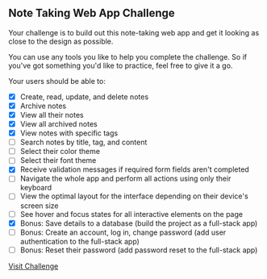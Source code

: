 ## Note Taking Web App Challenge

Your challenge is to build out this note-taking web app and get it looking as
close to the design as possible.

You can use any tools you like to help you complete the challenge. So if you've
got something you'd like to practice, feel free to give it a go.

Your users should be able to:

- [x] Create, read, update, and delete notes
- [x] Archive notes
- [x] View all their notes
- [x] View all archived notes
- [x] View notes with specific tags
- [ ] Search notes by title, tag, and content
- [ ] Select their color theme
- [ ] Select their font theme
- [x] Receive validation messages if required form fields aren't completed
- [ ] Navigate the whole app and perform all actions using only their keyboard
- [ ] View the optimal layout for the interface depending on their device's
      screen size
- [ ] See hover and focus states for all interactive elements on the page
- [x] Bonus: Save details to a database (build the project as a full-stack app)
- [ ] Bonus: Create an account, log in, change password (add user authentication
      to the full-stack app)
- [ ] Bonus: Reset their password (add password reset to the full-stack app)

[Visit Challenge](https://www.frontendmentor.io/challenges/note-taking-web-app-773r7bUfOG)
